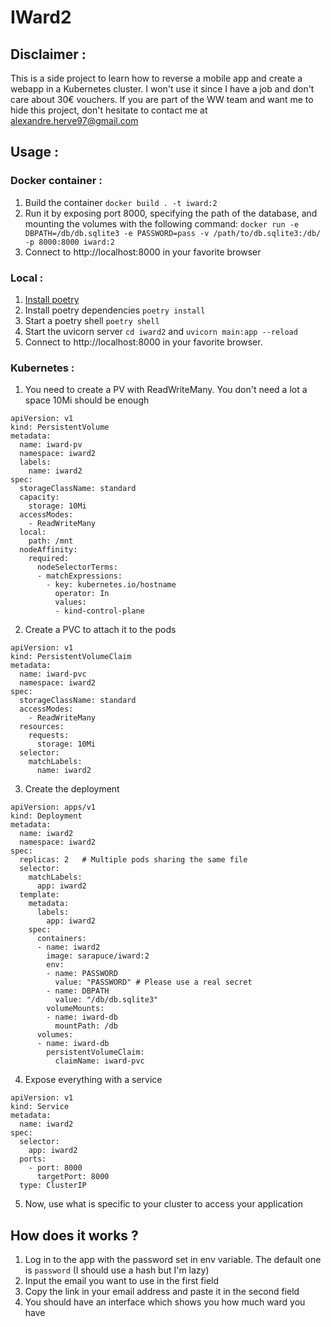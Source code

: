 # IWard2

## Disclaimer : 

This is a side project to learn how to reverse a mobile app and create a webapp in a Kubernetes cluster. I won't use it since I have a job and don't care about 30€ vouchers. If you are part of the WW team and want me to hide this project, don't hesitate to contact me at alexandre.herve97@gmail.com

## Usage :

### Docker container :

1. Build the container `docker build . -t iward:2`
2. Run it by exposing port 8000, specifying the path of the database, and mounting the volumes with the following command: `docker run -e DBPATH=/db/db.sqlite3 -e PASSWORD=pass -v /path/to/db.sqlite3:/db/ -p 8000:8000 iward:2`
3. Connect to http://localhost:8000 in your favorite browser

### Local :

1. [Install poetry](https://python-poetry.org/docs/)
2. Install poetry dependencies `poetry install`
3. Start a poetry shell `poetry shell`
4. Start the uvicorn server `cd iward2` and `uvicorn main:app --reload`
5. Connect to http://localhost:8000 in your favorite browser.

### Kubernetes :

1. You need to create a PV with ReadWriteMany. You don't need a lot a space 10Mi should be enough

```
apiVersion: v1
kind: PersistentVolume
metadata:
  name: iward-pv
  namespace: iward2
  labels:
    name: iward2
spec:
  storageClassName: standard
  capacity:
    storage: 10Mi
  accessModes:
    - ReadWriteMany
  local:
    path: /mnt
  nodeAffinity:
    required:
      nodeSelectorTerms:
      - matchExpressions:
        - key: kubernetes.io/hostname
          operator: In
          values:
          - kind-control-plane
```

2. Create a PVC to attach it to the pods

```
apiVersion: v1
kind: PersistentVolumeClaim
metadata:
  name: iward-pvc
  namespace: iward2
spec:
  storageClassName: standard
  accessModes:
    - ReadWriteMany
  resources:
    requests:
      storage: 10Mi
  selector:
    matchLabels:
      name: iward2
```

3. Create the deployment

```
apiVersion: apps/v1
kind: Deployment
metadata:
  name: iward2
  namespace: iward2
spec:
  replicas: 2   # Multiple pods sharing the same file
  selector:
    matchLabels:
      app: iward2
  template:
    metadata:
      labels:
        app: iward2
    spec:
      containers:
      - name: iward2
        image: sarapuce/iward:2
        env:
        - name: PASSWORD
          value: "PASSWORD" # Please use a real secret
        - name: DBPATH
          value: "/db/db.sqlite3"
        volumeMounts:
        - name: iward-db
          mountPath: /db
      volumes:
      - name: iward-db
        persistentVolumeClaim:
          claimName: iward-pvc
```

4. Expose everything with a service

```
apiVersion: v1
kind: Service
metadata:
  name: iward2
spec:
  selector:
    app: iward2
  ports:
    - port: 8000
      targetPort: 8000
  type: ClusterIP
```

5. Now, use what is specific to your cluster to access your application

## How does it works ?

1. Log in to the app with the password set in env variable. The default one is `password` (I should use a hash but I'm lazy)
2. Input the email you want to use in the first field
3. Copy the link in your email address and paste it in the second field
4. You should have an interface which shows you how much ward you have
